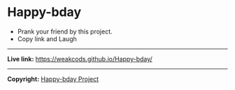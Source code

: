 # Happy-bday
- Prank your friend by this project.
- Copy link and Laugh

---

**Live link:** https://weakcods.github.io/Happy-bday/

---

**Copyright:** [Happy-bday Project](https://github.com/Weakcods/Happy-bday)
